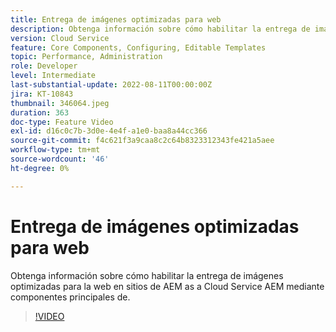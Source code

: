 ```yaml
---
title: Entrega de imágenes optimizadas para web
description: Obtenga información sobre cómo habilitar la entrega de imágenes optimizadas para la web en sitios de AEM as a Cloud Service AEM mediante componentes principales de.
version: Cloud Service
feature: Core Components, Configuring, Editable Templates
topic: Performance, Administration
role: Developer
level: Intermediate
last-substantial-update: 2022-08-11T00:00:00Z
jira: KT-10843
thumbnail: 346064.jpeg
duration: 363
doc-type: Feature Video
exl-id: d16c0c7b-3d0e-4e4f-a1e0-baa8a44cc366
source-git-commit: f4c621f3a9caa8c2c64b8323312343fe421a5aee
workflow-type: tm+mt
source-wordcount: '46'
ht-degree: 0%

---
```


# Entrega de imágenes optimizadas para web

Obtenga información sobre cómo habilitar la entrega de imágenes optimizadas para la web en sitios de AEM as a Cloud Service AEM mediante componentes principales de.

>[!VIDEO](https://video.tv.adobe.com/v/346064?quality=12&learn=on)
